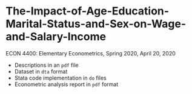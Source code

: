 # The-Impact-of-Age-Education-Marital-Status-and-Sex-on-Wage-and-Salary-Income
ECON 4400: Elementary Econometrics, Spring 2020, April 20, 2020

- Descriptions in an `pdf` file
- Dataset in `dta` format
- Stata code implementation in `do` files
- Econometric analysis report in `pdf` format
